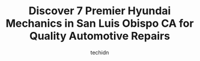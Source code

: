 ---
layout: ampstory
image: https://images.unsplash.com/photo-1580151297944-7c4cedd0c5b2?ixlib=rb-4.0.3&ixid=MnwxMjA3fDB8MHxwaG90by1wYWdlfHx8fGVufDB8fHx8&auto=format&fit=crop&w=640&h=853&q=80
author: techidn
featured: false
description: Entrust your vehicle to the 7 best Hyundai Mechanic in San Luis Obispo CA, USA and experience the difference they can make. With their extensive knowledge, state-of-the-art facilities, and c
title: Discover 7 Premier Hyundai Mechanics in San Luis Obispo CA for Quality Automotive Repairs
cover:
   title: Discover 7 Premier Hyundai Mechanics in San Luis Obispo CA for Quality Automotive Repairs
   subtitle: Rickpate
   background: https://images.unsplash.com/photo-1580151297944-7c4cedd0c5b2?ixlib=rb-4.0.3&ixid=MnwxMjA3fDB8MHxwaG90by1wYWdlfHx8fGVufDB8fHx8&auto=format&fit=crop&w=640&h=853&q=80

pages: 
 - layout: thirds
   top: <h1>#1 Reeves Auto Repair</h1>
   bottom: "<p>Ive been a loyal customer of Reeves Auto Repair for years now, and I can confidently say that their level of service and expertise never fails to impress me. They have a</p>"
   background: https://www.knot35.com/toplist/wp-content/uploads/2023/06/best-hyundai-mechanic-1-in-san-luis-obispo-ca-1685838263.jpeg
   backgroundblur: true
 - layout: thirds
   top: <h1>#2 Certified Auto Repair</h1>
   bottom: "<p>393 Marsh St, San Luis Obispo, CA 93401, United States</p>"
   background: https://www.knot35.com/toplist/wp-content/uploads/2023/06/best-hyundai-mechanic-2-in-san-luis-obispo-ca-1685838263.jpeg
   cta:
      link: https://www.knot35.com/toplist/discover-7-premier-hyundai-mechanics-in-san-luis-obispo-ca-for-quality-automotive-repairs/
      text: Discover 7 Premier Hyundai Mechanics in San Luis Obispo CA for Quality Automotive Repairs
 - layout: thirds
   top: <h1>#3 German Auto</h1>
   bottom: "<p>273 Pacific St, San Luis Obispo, CA 93401, United States</p>"
   background: https://www.knot35.com/toplist/wp-content/uploads/2023/06/best-hyundai-mechanic-3-in-san-luis-obispo-ca-1685838264.jpeg
   cta:
      link: https://www.knot35.com/toplist/discover-7-premier-hyundai-mechanics-in-san-luis-obispo-ca-for-quality-automotive-repairs/
      text: Discover 7 Premier Hyundai Mechanics in San Luis Obispo CA for Quality Automotive Repairs
 - layout: thirds
   top: <h1>#4 Rizzolis Automotive</h1>
   bottom: "<p>2584 Victoria Ave, San Luis Obispo, CA 93401, United States</p>"
   background: https://images.unsplash.com/photo-1597773150796-e5c14ebecbf5?ixlib=rb-4.0.3&ixid=MnwxMjA3fDB8MHxwaG90by1wYWdlfHx8fGVufDB8fHx8&auto=format&fit=crop&w=640&h=853&q=80
   cta:
      link: https://www.knot35.com/toplist/discover-7-premier-hyundai-mechanics-in-san-luis-obispo-ca-for-quality-automotive-repairs/
      text: Discover 7 Premier Hyundai Mechanics in San Luis Obispo CA for Quality Automotive Repairs
 - layout: thirds
   top: <h1>#5 Continental Motor Works</h1>
   bottom: "<p>1101 Laurel Ln, San Luis Obispo, CA 93401, United States</p>"
   background: https://images.unsplash.com/photo-1496096265110-f83ad7f96608?ixlib=rb-4.0.3&ixid=MnwxMjA3fDB8MHxwaG90by1wYWdlfHx8fGVufDB8fHx8&auto=format&fit=crop&w=640&h=853&q=80
   cta:
      link: https://www.knot35.com/toplist/discover-7-premier-hyundai-mechanics-in-san-luis-obispo-ca-for-quality-automotive-repairs/
      text: Discover 7 Premier Hyundai Mechanics in San Luis Obispo CA for Quality Automotive Repairs
 - layout: thirds
   top: <h1>#6 J C Automotive</h1>
   bottom: "<p>2923 S Higuera St, San Luis Obispo, CA 93401, United States</p>"
   background: https://images.unsplash.com/photo-1527067829737-402993088e6b?ixlib=rb-4.0.3&ixid=MnwxMjA3fDB8MHxwaG90by1wYWdlfHx8fGVufDB8fHx8&auto=format&fit=crop&w=640&h=853&q=80
   cta:
      link: https://www.knot35.com/toplist/discover-7-premier-hyundai-mechanics-in-san-luis-obispo-ca-for-quality-automotive-repairs/
      text: Discover 7 Premier Hyundai Mechanics in San Luis Obispo CA for Quality Automotive Repairs
 - layout: thirds
   top: <h1>#7 Daves Automotive</h1>
   bottom: "<p>847 Ricardo Ct, San Luis Obispo, CA 93401, United States</p>"
   background: https://images.unsplash.com/photo-1580610447943-1bfbef5efe07?ixlib=rb-4.0.3&ixid=MnwxMjA3fDB8MHxwaG90by1wYWdlfHx8fGVufDB8fHx8&auto=format&fit=crop&w=640&h=853&q=80
   cta:
      link: https://www.knot35.com/toplist/discover-7-premier-hyundai-mechanics-in-san-luis-obispo-ca-for-quality-automotive-repairs/
      text: Discover 7 Premier Hyundai Mechanics in San Luis Obispo CA for Quality Automotive Repairs
 - layout: thirds
   middle: Continue reading...
   background: https://images.unsplash.com/photo-1540457036297-448b6b99e91c?ixlib=rb-4.0.3&ixid=MnwxMjA3fDB8MHxwaG90by1wYWdlfHx8fGVufDB8fHx8&auto=format&fit=crop&w=640&h=853&q=80
   cta:
      link: https://www.knot35.com/toplist/discover-7-premier-hyundai-mechanics-in-san-luis-obispo-ca-for-quality-automotive-repairs/
      text: Discover 7 Premier Hyundai Mechanics in San Luis Obispo CA for Quality Automotive Repairs
      
---